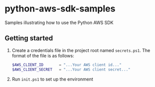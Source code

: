 # python-aws-sdk-samples

Samples illustrating how to use the Python AWS SDK

## Getting started

1. Create a credentials file in the project root named `secrets.ps1`. The format of the file is as follows:

    ```ps1
    $AWS_CLIENT_ID       = "...Your AWS client id..."
    $AWS_CLIENT_SECRET   = "...Your AWS client secret..."
    ```

1. Run `init.ps1` to set up the environment
